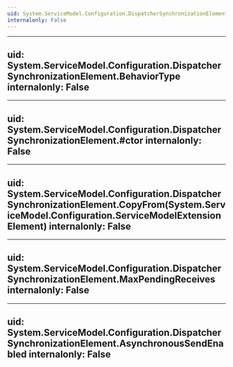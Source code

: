 ```yaml
---
uid: System.ServiceModel.Configuration.DispatcherSynchronizationElement
internalonly: False
---
```


---
uid: System.ServiceModel.Configuration.DispatcherSynchronizationElement.BehaviorType
internalonly: False
---

---
uid: System.ServiceModel.Configuration.DispatcherSynchronizationElement.#ctor
internalonly: False
---

---
uid: System.ServiceModel.Configuration.DispatcherSynchronizationElement.CopyFrom(System.ServiceModel.Configuration.ServiceModelExtensionElement)
internalonly: False
---

---
uid: System.ServiceModel.Configuration.DispatcherSynchronizationElement.MaxPendingReceives
internalonly: False
---

---
uid: System.ServiceModel.Configuration.DispatcherSynchronizationElement.AsynchronousSendEnabled
internalonly: False
---
